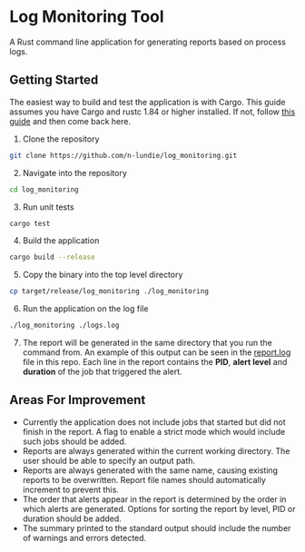 # Log Monitoring Tool 
A Rust command line application for generating reports based on process logs.

## Getting Started 
The easiest way to build and test the application is with Cargo. This guide assumes you have Cargo and rustc 1.84 or higher installed. If not, follow [this guide](https://www.rust-lang.org/tools/install) and then come back here.
1. Clone the repository
```bash
git clone https://github.com/n-lundie/log_monitoring.git 
```
2. Navigate into the repository
```bash
cd log_monitoring 
```
3. Run unit tests 
```bash
cargo test 
```
4. Build the application
```bash
cargo build --release 
```
5. Copy the binary into the top level directory
```bash
cp target/release/log_monitoring ./log_monitoring
```
6. Run the application on the log file 
```bash
./log_monitoring ./logs.log
```
7. The report will be generated in the same directory that you run the command from. An example of this output can be seen in the [report.log](https://github.com/n-lundie/log_monitoring/blob/main/report.log) file in this repo. Each line in the report contains the **PID**, **alert level** and **duration** of the job that triggered the alert.

## Areas For Improvement
* Currently the application does not include jobs that started but did not finish in the report. A flag to enable a strict mode which would include such jobs should be added.
* Reports are always generated within the current working directory. The user should be able to specify an output path.
* Reports are always generated with the same name, causing existing reports to be overwritten. Report file names should automatically increment to prevent this.
* The order that alerts appear in the report is determined by the order in which alerts are generated. Options for sorting the report by level, PID or duration should be added.
* The summary printed to the standard output should include the number of warnings and errors detected.